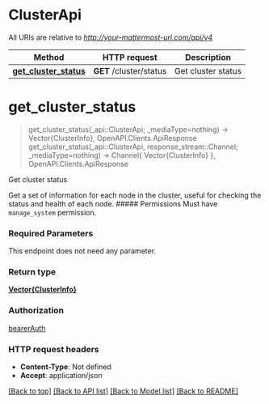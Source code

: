 # ClusterApi

All URIs are relative to *http://your-mattermost-url.com/api/v4*

Method | HTTP request | Description
------------- | ------------- | -------------
[**get_cluster_status**](ClusterApi.md#get_cluster_status) | **GET** /cluster/status | Get cluster status


# **get_cluster_status**
> get_cluster_status(_api::ClusterApi; _mediaType=nothing) -> Vector{ClusterInfo}, OpenAPI.Clients.ApiResponse <br/>
> get_cluster_status(_api::ClusterApi, response_stream::Channel; _mediaType=nothing) -> Channel{ Vector{ClusterInfo} }, OpenAPI.Clients.ApiResponse

Get cluster status

Get a set of information for each node in the cluster, useful for checking the status and health of each node. ##### Permissions Must have `manage_system` permission. 

### Required Parameters
This endpoint does not need any parameter.

### Return type

[**Vector{ClusterInfo}**](ClusterInfo.md)

### Authorization

[bearerAuth](../README.md#bearerAuth)

### HTTP request headers

 - **Content-Type**: Not defined
 - **Accept**: application/json

[[Back to top]](#) [[Back to API list]](../README.md#api-endpoints) [[Back to Model list]](../README.md#models) [[Back to README]](../README.md)

